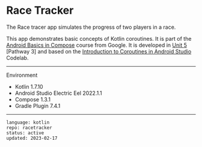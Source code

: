 # Race Tracker

The Race tracer app simulates the progress of two players in a race.

This app demonstrates basic concepts of Kotlin coroutines. It is part of the [Android Basics in Compose] course from Google. It is developed in [Unit 5] [Pathway 3] and based on the [Introduction to Coroutines in Android Studio] Codelab.

[Android Basics in Compose]: https://developer.android.com/courses/android-basics-compose/course
[Unit 5]: https://developer.android.com/courses/android-basics-compose/unit-5
[Pathway 1]: https://developer.android.com/courses/pathways/android-basics-compose-unit-5-pathway-1
[Introduction to Coroutines in Android Studio]: https://developer.android.com/codelabs/basic-android-kotlin-compose-coroutines-android-studio

---

Environment

- Kotlin 1.7.10
- Android Studio Electric Eel 2022.1.1
- Compose 1.3.1
- Gradle Plugin 7.4.1

---

```
language: kotlin
repo: racetracker
status: active
updated: 2023-02-17
```